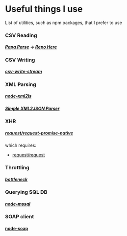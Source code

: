# Useful things I use
List of utilities, such as npm packages, that I prefer to use

### CSV Reading
##### [Papa Parse](https://www.papaparse.com/) -> [Repo Here](https://github.com/mholt/PapaParse)

### CSV Writing
##### [csv-write-stream](https://github.com/maxogden/csv-write-stream)

### XML Parsing

##### [node-xml2js](https://github.com/Leonidas-from-XIV/node-xml2js)
##### [Simple XML2JSON Parser](https://www.npmjs.com/package/xml2json)

### XHR
##### [request/request-promise-native](https://github.com/request/request-promise-native)

which requires: 

* [request/request](https://github.com/request/request)

### Throttling
##### [bottleneck](https://github.com/SGrondin/bottleneck#readme)

### Querying SQL DB
##### [node-mssql](https://github.com/tediousjs/node-mssql)

### SOAP client
#### [node-soap](https://github.com/vpulim/node-soap)
